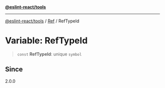 [**@eslint-react/tools**](../../../README.md)

***

[@eslint-react/tools](../../../README.md) / [Ref](../README.md) / RefTypeId

# Variable: RefTypeId

> `const` **RefTypeId**: unique `symbol`

## Since

2.0.0
